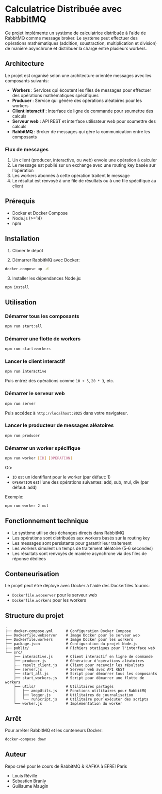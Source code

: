 # Calculatrice Distribuée avec RabbitMQ

Ce projet implémente un système de calculatrice distribuée à l'aide de RabbitMQ comme message broker. Le système peut effectuer des opérations mathématiques (addition, soustraction, multiplication et division) de manière asynchrone et distribuer la charge entre plusieurs workers.

## Architecture

Le projet est organisé selon une architecture orientée messages avec les composants suivants:

- **Workers** : Services qui écoutent les files de messages pour effectuer des opérations mathématiques spécifiques
- **Producer** : Service qui génère des opérations aléatoires pour les workers
- **Client interactif** : Interface de ligne de commande pour soumettre des calculs
- **Serveur web** : API REST et interface utilisateur web pour soumettre des calculs
- **RabbitMQ** : Broker de messages qui gère la communication entre les composants

### Flux de messages

1. Un client (producer, interactive, ou web) envoie une opération à calculer
2. Le message est publié sur un exchange avec une routing key basée sur l'opération
3. Les workers abonnés à cette opération traitent le message
4. Le résultat est renvoyé à une file de résultats ou à une file spécifique au client

## Prérequis

- Docker et Docker Compose
- Node.js (>=14)
- npm

## Installation

1. Cloner le dépôt

2. Démarrer RabbitMQ avec Docker:

```sh
docker-compose up -d
```

3. Installer les dépendances Node.js:

```sh
npm install
```

## Utilisation

### Démarrer tous les composants

```sh
npm run start:all
```

### Démarrer une flotte de workers

```sh
npm run start:workers
```

### Lancer le client interactif

```sh
npm run interactive
```

Puis entrez des opérations comme `10 + 5`, `20 * 3`, etc.

### Démarrer le serveur web

```sh
npm run server
```

Puis accédez à `http://localhost:8025` dans votre navigateur.

### Lancer le producteur de messages aléatoires

```sh
npm run producer
```

### Démarrer un worker spécifique

```sh
npm run worker [ID] [OPERATION]
```

Où:

- `ID` est un identifiant pour le worker (par défaut: 1)
- `OPERATION` est l'une des opérations suivantes: add, sub, mul, div (par défaut: add)

Exemple:

```sh
npm run worker 2 mul
```

## Fonctionnement technique

- Le système utilise des échanges directs dans RabbitMQ
- Les opérations sont distribuées aux workers basés sur la routing key
- Les messages sont persistants pour garantir leur traitement
- Les workers simulent un temps de traitement aléatoire (5-6 secondes)
- Les résultats sont renvoyés de manière asynchrone via des files de réponse dédiées

## Conteneurisation

Le projet peut être déployé avec Docker à l'aide des Dockerfiles fournis:

- `Dockerfile.webserver` pour le serveur web
- `Dockerfile.workers` pour les workers

## Structure du projet

```
.
├── docker-compose.yml      # Configuration Docker Compose
├── Dockerfile.webserver    # Image Docker pour le serveur web
├── Dockerfile.workers      # Image Docker pour les workers
├── package.json            # Configuration du projet Node.js
├── public/                 # Fichiers statiques pour l'interface web
└── src/
    ├── interactive.js      # Client interactif en ligne de commande
    ├── producer.js         # Générateur d'opérations aléatoires
    ├── result_client.js    # Client pour recevoir les résultats
    ├── server.js           # Serveur web avec API REST
    ├── start_all.js        # Script pour démarrer tous les composants
    ├── start_workers.js    # Script pour démarrer une flotte de workers
    ├── utils/              # Utilitaires partagés
    │   ├── amqpUtils.js    # Fonctions utilitaires pour RabbitMQ
    │   ├── logger.js       # Utilitaires de journalisation
    │   └── runScript.js    # Utilitaire pour exécuter des scripts
    └── worker.js           # Implémentation du worker
```

## Arrêt

Pour arrêter RabbitMQ et les conteneurs Docker:

```sh
docker-compose down
```

## Auteur

Repo créé pour le cours de RabbitMQ & KAFKA à EFREI Paris

- Louis Réville
- Sebastien Branly
- Guillaume Maugin
